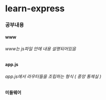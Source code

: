 # learn-express

### 공부내용

#### www
###### www는 js파일 안에 내용 설명되어있음

#### app.js
###### app.js에서 라우터들을 조립하는 형식 ( 중앙 통제실 )

#### 미들웨어
###### 

